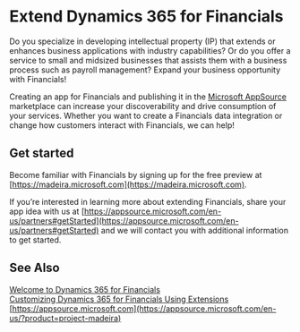 <properties
	pageTitle="Extend Dynamics 365 for Financials | Financials"
    description="Build, showcase, and promote your Dynamics 365 for Financials extensions"
	services="project-madeira"
	documentationCenter=""
	authors="edupont04"/>
<tags
    ms.service="project-madeira"
    ms.topic="get-started-article"
    ms.devlang="na"
    ms.tgt_pltfrm="na"
    ms.workload="na"
    ms.date="09/15/2016"
    ms.author="edupont04" />

# Extend Dynamics 365 for Financials
Do you specialize in developing intellectual property (IP) that extends or enhances business applications with industry capabilities? Or do you offer a service to small and midsized businesses that assists them with a business process such as payroll management? Expand your business opportunity with Financials!  

Creating an app for Financials and publishing it in the [Microsoft AppSource](https://appsource.microsoft.com/) marketplace can increase your discoverability and drive consumption of your services. Whether you want to create a Financials data integration or change how customers interact with Financials, we can help!

## Get started
Become familiar with Financials by signing up for the  free preview  at [https://madeira.microsoft.com](https://madeira.microsoft.com).  

If you’re interested in learning more about extending Financials, share your app idea with us at [https://appsource.microsoft.com/en-us/partners#getStarted](https://appsource.microsoft.com/en-us/partners#getStarted) and we will contact you with additional information to get started.  

## See Also  
[Welcome to Dynamics 365 for Financials](madeira-get-started.md)  
[Customizing Dynamics 365 for Financials Using Extensions](ui-extensions.md)  
[https://appsource.microsoft.com](https://appsource.microsoft.com/en-us/?product=project-madeira)  
